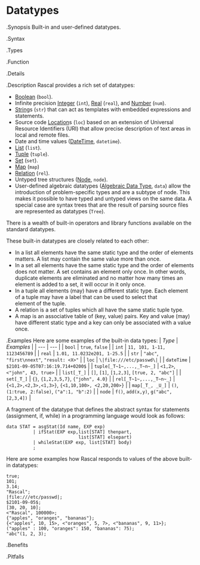 # Datatypes

.Synopsis
Built-in and user-defined datatypes.

.Syntax

.Types

.Function

.Details

.Description
Rascal provides a rich set of datatypes:

*  [Boolean]((Rascal:Values-Boolean)) (`bool`).
*  Infinite precision [Integer]((Rascal:Values-Integer)) (`int`), 
   [Real]((Rascal:Values-Real)) (`real`), and [Number]((Rascal:Values-Number)) (`num`).
*  [String]((Rascal:Values-String))s (`str`) that can act as templates with embedded expressions and statements. 
*  Source code [Location]((Rascal:Values-Location))s (`loc`) based on an extension of Universal Resource Identifiers (URI) that allow precise description of text areas in local and remote files.
*  Date and time values ([DateTime]((Rascal:Values-DateTime)), `datetime`).
*  [List]((Rascal:Values-List)) (`list`).
*  [Tuple]((Rascal:Values-Tuple)) (`tuple`).
*  [Set]((Rascal:Values-Set)) (`set`).
*  [Map]((Rascal:Values-Map)) (`map`) 
*  [Relation]((Rascal:Values-Relation)) (`rel`). 
*  Untyped tree structures ([Node]((Rascal:Values-Node)), `node`).  
*  User-defined algebraic datatypes ([Algebraic Data Type]((Rascal:Declarations-AlgebraicDataType)), `data`) allow the introduction of problem-specific types and are a subtype of node. 
  This makes it possible to have typed
  and untyped views on the same data. 
  A special case are syntax trees that are the result of parsing source files are represented 
  as datatypes (`Tree`).


There is a wealth of built-in operators and library functions available on the standard datatypes. 

These built-in datatypes are closely related to each other:

*  In a list all elements have the same static type and the order of elements matters. A list may contain the same value more than once.
*  In a set all elements have the same static type and the order of elements does not matter.
  A set contains an element only once. In other words, duplicate elements are eliminated 
  and no matter how many times an element is added to a set, it will occur in it only once.
*  In a tuple all elements (may) have a different static type. Each element of a tuple may have a label that can be used to select that  
  element of the tuple.
*  A relation is a set of tuples which all have the same static tuple type.
*  A map is an associative table of (key, value) pairs. Key and value (may) have different static 
  type and a key can only be associated with a value once.

.Examples
Here are some examples of the built-in data types:
| _Type_                    | _Examples_ |
| --- | --- |
| `bool`                    | `true`, `false` |
| `int`                     | `11, 101, 1-11, 1123456789` |
| `real`                    | `1.01, 11.0232e201, 1-25.5` |
| `str`                     | `"abc"`, `"first\nnext"`, `"result: <X>"` |
| `loc`                     | `\|file:///etc/passwd\|` |
| `dateTime`                | `$2101-09-05T07:16:19.714+0200$` |
| `tuple[_T~1~,...,_T~n~_]`	| `<1,2>`, `<"john", 43, true>` |
| `list[_T_]`               | `[]`, `[1]`, `[1,2,3]`, `[true, 2, "abc"]` |
| `set[_T_]`                | `{}`, `{1,2,3,5,7}`, `{"john", 4.0}` |
| `rel[_T~1~,...,_T~n~_]`   | `{<1,2>,<2,3>,<1,3>}`, `{<1,10,100>, <2,20,200>}` |
| `map[_T_, _U_]`           | `()`, `(1:true, 2:false)`, `("a":1, "b":2)` |
| `node`                    | `f()`, `add(x,y)`, `g("abc", [2,3,4])` |


A fragment of the datatype that defines the abstract syntax for statements (assignment, if, while) in a programming language would look as follows:

```rascal
data STAT = asgStat(Id name, EXP exp)
          | ifStat(EXP exp,list[STAT] thenpart,
                           list[STAT] elsepart) 
          | whileStat(EXP exp, list[STAT] body)
          ;
```

Here are some examples how Rascal responds to values of the above built-in datatypes:
```rascal-shell
true;
101;
3.14;
"Rascal";
|file:///etc/passwd|;
$2101-09-05$;
[30, 20, 10];
<"Rascal", 100000>;
{"apples", "oranges", "bananas"};
{<"apples", 10, 15>, <"oranges", 5, 7>, <"bananas", 9, 11>};
("apples" : 100, "oranges": 150, "bananas": 75);
"abc"(1, 2, 3);
```


.Benefits

.Pitfalls

